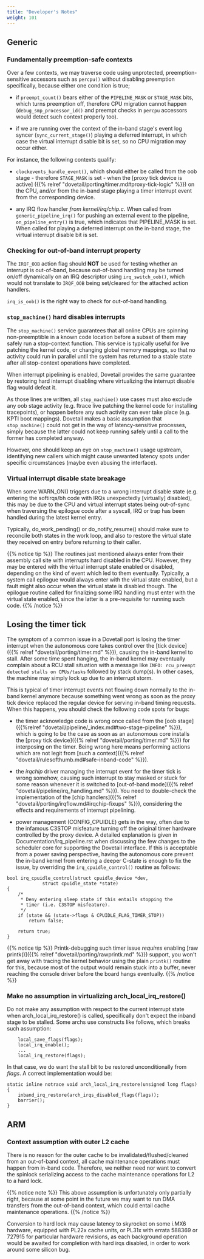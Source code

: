 ```yaml
---
title: "Developer's Notes"
weight: 101
---
```


## Generic

### Fundamentally preemption-safe contexts

Over a few contexts, we may traverse code using unprotected,
preemption-sensitive accessors such as `percpu()` without disabling
preemption specifically, because either one condition is true;

- if `preempt_count()` bears either of the `PIPELINE_MASK` or
  `STAGE_MASK` bits, which turns preemption off, therefore CPU
  migration cannot happen (`debug_smp_processor_id()` and preempt
  checks in `percpu` accessors would detect such context properly
  too).

- if we are running over the context of the in-band stage's event log
  syncer (`sync_current_stage()`) playing a deferred interrupt, in
  which case the virtual interrupt disable bit is set, so no CPU
  migration may occur either.

For instance, the following contexts qualify:

- `clockevents_handle_event()`, which should either be called from the
  oob stage - therefore `STAGE_MASK` is set - when the [proxy tick
  device is active] ({{% relref
  "dovetail/porting/timer.md#proxy-tick-logic" %}}) on the CPU,
  and/or from the in-band stage playing a timer interrupt event from the
  corresponding device.

- any IRQ flow handler _from kernel/irq/chip.c_. When called from
  `generic_pipeline_irq()` for pushing an external event to the
  pipeline, `on_pipeline_entry()` is true, which indicates that
  PIPELINE_MASK is set. When called for playing a deferred interrupt
  on the in-band stage, the virtual interrupt disable bit is set.

### Checking for out-of-band interrupt property

The `IRQF_OOB` action flag should **NOT** be used for testing whether
an interrupt is out-of-band, because out-of-band handling may be
turned on/off dynamically on an IRQ descriptor using
`irq_switch_oob()`, which would not translate to `IRQF_OOB` being
set/cleared for the attached action handlers.

`irq_is_oob()` is the right way to check for out-of-band handling.

### `stop_machine()` hard disables interrupts

The `stop_machine()` service guarantees that all online CPUs are
spinning non-preemptible in a known code location before a subset of
them may safely run a stop-context function. This service is typically
useful for live patching the kernel code, or changing global memory
mappings, so that no activity could run in parallel until the system
has returned to a stable state after all stop-context operations have
completed.
    
When interrupt pipelining is enabled, Dovetail provides the same
guarantee by restoring hard interrupt disabling where virtualizing the
interrupt disable flag would defeat it.

As those lines are written, all `stop_machine()` use cases must also
exclude any oob stage activity (e.g. ftrace live patching the kernel
code for installing tracepoints), or happen before any such activity
can ever take place (e.g. KPTI boot mappings). Dovetail makes a basic
assumption that `stop_machine()` could not get in the way of
latency-sensitive processes, simply because the latter could not keep
running safely until a call to the former has completed anyway.

However, one should keep an eye on `stop_machine()` usage upstream,
identifying new callers which might cause unwanted latency spots under
specific circumstances (maybe even abusing the interface).

### Virtual interrupt disable state breakage

When some WARN_ON() triggers due to a wrong interrupt disable state
(e.g. entering the softirqs/bh code with IRQs unexpectedly [virtually]
disabled), this may be due to the CPU and virtual interrupt states
being out-of-sync when traversing the epilogue code after a syscall,
IRQ or trap has been handled during the latest kernel entry.

Typically, do_work_pending() or do_notify_resume() should make sure to
reconcile both states in the work loop, and also to restore the
virtual state they received on entry before returning to their caller.

{{% notice tip %}}
The routines just mentioned always enter from their assembly call site
with interrupts hard disabled in the CPU. However, they may be entered
with the virtual interrupt state enabled or disabled, depending on the
kind of event which led to them eventually. Typically, a system call
epilogue would always enter with the virtual state enabled, but a
fault might also occur when the virtual state is disabled though. The
epilogue routine called for finalizing some IRQ handling must enter with
the virtual state enabled, since the latter is a pre-requisite for
running such code.
{{% /notice %}}

## Losing the timer tick

The symptom of a common issue in a Dovetail port is losing the timer
interrupt when the autonomous core takes control over the [tick
device]({{% relref "dovetail/porting/timer.md" %}}), causing
the in-band kernel to stall. After some time spent hanging, the
in-band kernel may eventually complain about a RCU stall situation
with a message like `INFO: rcu_preempt detected stalls on CPUs/tasks`
followed by stack dump(s). In other cases, the machine may simply lock
up due to an interrupt storm.

This is typical of timer interrupt events not flowing down normally to
the in-band kernel anymore because something went wrong as soon as the
proxy tick device replaced the regular device for serving in-band
timing requests. When this happens, you should check the following code
spots for bugs:

- the timer acknowledge code is wrong once called from the [oob
  stage]({{%relref "dovetail/pipeline/_index.md#two-stage-pipeline"
  %}}), which is going to be the case as soon as an autonomous core
  installs the [proxy tick device]({{% relref
  "dovetail/porting/timer.md" %}}) for interposing on the
  timer. Being wrong here means performing actions which are not legit
  from [such a context]({{% relref
  "dovetail/rulesofthumb.md#safe-inband-code" %}}).

- the _irqchip_ driver managing the interrupt event for the timer tick
  is wrong somehow, causing such interrupt to stay masked or stuck for
  some reason whenever it is switched to [out-of-band mode]({{% relref
  "dovetail/pipeline/irq_handling.md" %}}). You need to
  double-check the implementation of the [chip handlers]({{% relref
  "dovetail/porting/irqflow.md#irqchip-fixups" %}}),
  considering the effects and requirements of interrupt pipelining.

- power management (CONFIG_CPUIDLE) gets in the way, often due to the
  infamous C3STOP misfeature turning off the original timer hardware
  controlled by the proxy device. A detailed explanation is given in
  Documentation/irq_pipeline.rst when discussing the few changes to
  the scheduler core for supporting the Dovetail interface. If this is
  acceptable from a power saving perspective, having the autonomous
  core prevent the in-band kernel from entering a deeper C-state is
  enough to fix the issue, by overriding the `irq_cpuidle_control()`
  routine as follows:

```
bool irq_cpuidle_control(struct cpuidle_device *dev,
			 struct cpuidle_state *state)
{
	/*
	 * Deny entering sleep state if this entails stopping the
	 * timer (i.e. C3STOP misfeature).
	 */
	if (state && (state->flags & CPUIDLE_FLAG_TIMER_STOP))
		return false;

	return true;
}
```

{{% notice tip %}}
Printk-debugging such timer issue *requires* enabling [raw
printk()]({{% relref "dovetail/porting/rawprintk.md" %}}) support,
you won't get away with tracing the kernel behavior using the plain
`printk()` routine for this, because most of the output would remain
stuck into a buffer, never reaching the console driver before the
board hangs eventually.
{{% /notice %}}

### Make no assumption in virtualizing arch_local_irq_restore()

Do not make any assumption with respect to the current interrupt state
when arch_local_irq_restore() is called, specifically don't expect the
inband stage to be stalled. Some archs use constructs like follows,
which breaks such assumption:

```
	local_save_flags(flags);
	local_irq_enable();
	...
	local_irq_restore(flags);
```

In that case, we do want the stall bit to be restored unconditionally
from _flags_. A correct implementation would be:

```
static inline notrace void arch_local_irq_restore(unsigned long flags)
{
	inband_irq_restore(arch_irqs_disabled_flags(flags));
	barrier();
}

```

## ARM

### Context assumption with outer L2 cache

There is no reason for the outer cache to be
invalidated/flushed/cleaned from an out-of-band context, all cache
maintenance operations must happen from in-band code. Therefore, we
neither need nor want to convert the spinlock serializing access to
the cache maintenance operations for L2 to a hard lock.

{{% notice note %}}
This above assumption is unfortunately only partially right, because
at some point in the future we may want to run DMA transfers from the
out-of-band context, which could entail cache maintenance operations.
{{% /notice %}}

Conversion to hard lock may cause latency to skyrocket on some i.MX6
hardware, equipped with PL22x cache units, or PL31x with errata 588369
or 727915 for particular hardware revisions, as each background
operation would be awaited for completion with hard irqs disabled, in
order to work around some silicon bug.
